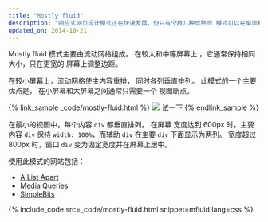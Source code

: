 ```yaml
---
title: "Mostly fluid"
description: "响应式网页设计模式正在快速发展，但只有少数几种成熟的 模式可以在桌面和 和移动设备上流畅运行"
updated_on: 2014-10-21
---
```


<p class="intro">
  Mostly fluid 模式主要由流动网格组成。  在较大和中等屏幕上 ，它通常保持相同大小，只在更宽的 屏幕上调整边距。
</p>

在较小屏幕上，流动网格使主内容重排，
同时各列垂直排列。  此模式的一个主要优点是，
在小屏幕和大屏幕之间通常只需要一个
视图断点。

{% link_sample _code/mostly-fluid.html %}
  <img src="imgs/mostly-fluid.svg">
  试一下
{% endlink_sample %}

在最小的视图中，每个内容 `div` 都垂直排列。  在屏幕
宽度达到 600px 时，主要内容 `div` 保持 `width: 100%`，而辅助
`div` 在主要 `div` 下面显示为两列。  宽度超过
800px 时，窗口 `div` 变为固定宽度并在屏幕上居中。

使用此模式的网站包括：

 * [A List Apart](http://mediaqueri.es/ala/)
 * [Media Queries](http://mediaqueri.es/)
 * [SimpleBits](http://simplebits.com/)


{% include_code src=_code/mostly-fluid.html snippet=mfluid lang=css %}


